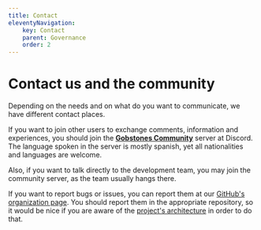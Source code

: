 ```yaml
---
title: Contact
eleventyNavigation:
    key: Contact
    parent: Governance
    order: 2
---
```

# Contact us and the community

Depending on the needs and on what do you want to communicate, we have different contact places.

If you want to join other users to exchange comments, information and experiences, you should join the [**Gobstones Community**](http://bit.ly/ComunidadGobstones) server at Discord. The language spoken in the server is mostly spanish, yet all nationalities and languages are welcome.

Also, if you want to talk directly to the development team, you may join the community server, as the team usually hangs there.

If you want to report bugs or issues, you can report them at our [GitHub's organization page](https://github.com/gobstones). You should report them in the appropriate repository, so it would be nice if you are aware of the [project's architecture](../../architecture) in order to do that.
